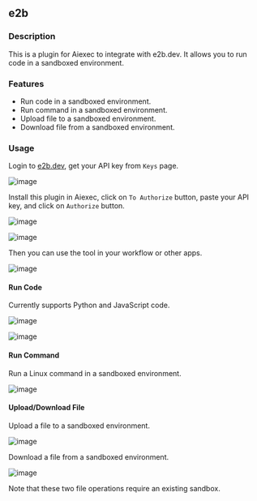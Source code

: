 ## e2b

### Description

This is a plugin for Aiexec to integrate with e2b.dev. It allows you to run code in a sandboxed environment.

### Features

- Run code in a sandboxed environment.
- Run command in a sandboxed environment.
- Upload file to a sandboxed environment.
- Download file from a sandboxed environment.

### Usage

Login to [e2b.dev](https://e2b.dev), get your API key from `Keys` page.

![image](./_assets/e2b_01.png)

Install this plugin in Aiexec, click on `To Authorize` button, paste your API key, and click on `Authorize` button.

![image](./_assets/e2b_02.png)

![image](./_assets/e2b_03.png)

Then you can use the tool in your workflow or other apps.

![image](./_assets/e2b_04.png)

#### Run Code

Currently supports Python and JavaScript code.

![image](./_assets/e2b_05.png)

![image](./_assets/e2b_06.png)

#### Run Command

Run a Linux command in a sandboxed environment.

![image](./_assets/e2b_07.png)

#### Upload/Download File

Upload a file to a sandboxed environment.

![image](./_assets/e2b_08.png)

Download a file from a sandboxed environment.

![image](./_assets/e2b_09.png)

Note that these two file operations require an existing sandbox.
